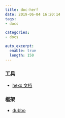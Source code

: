 ```yaml
---
title: doc-herf
date: 2019-06-04 16:20:14
tags:
- docs

categories:
- docs

auto_excerpt:
  enable: true
  length: 150
---
```


### 工具
* [hexo 文档](https://hexo.io/zh-cn/docs/)


### 框架
* [dubbo](http://dubbo.apache.org/zh-cn/index.html)

